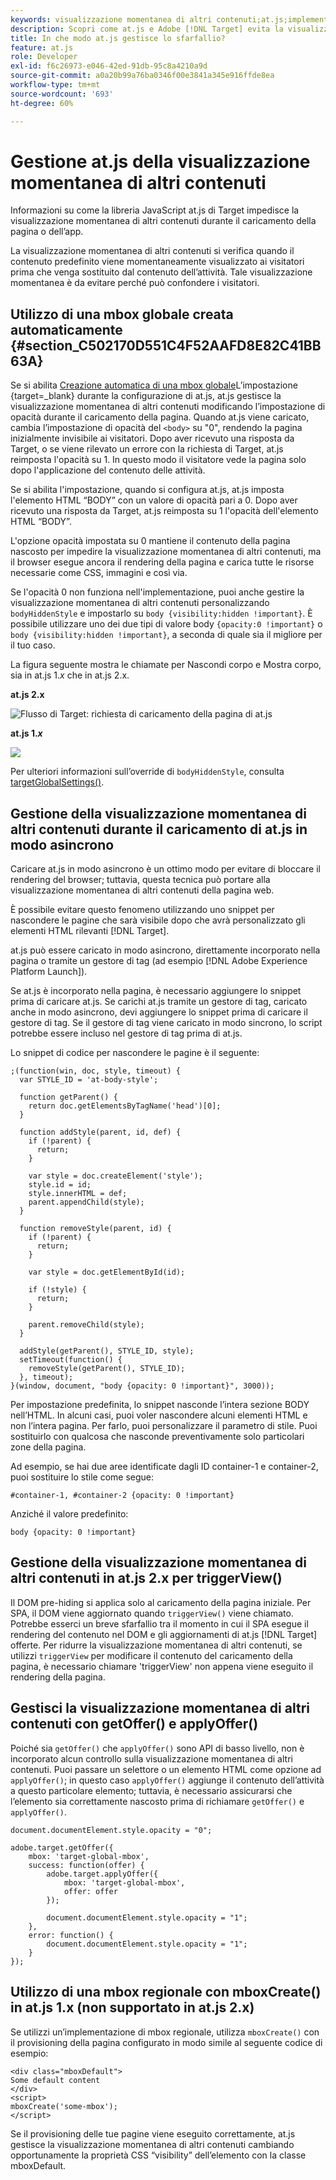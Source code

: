 ```yaml
---
keywords: visualizzazione momentanea di altri contenuti;at.js;implementazione;asincrona;asincrona;sincrona;sincrono
description: Scopri come at.js e Adobe [!DNL Target] evita la visualizzazione momentanea di altri contenuti (il contenuto predefinito viene momentaneamente visualizzato prima di essere sostituito dal contenuto dell’attività) durante il caricamento della pagina o dell’app.
title: In che modo at.js gestisce lo sfarfallio?
feature: at.js
role: Developer
exl-id: f6c26973-e046-42ed-91db-95c8a4210a9d
source-git-commit: a0a20b99a76ba0346f00e3841a345e916ffde8ea
workflow-type: tm+mt
source-wordcount: '693'
ht-degree: 60%

---
```


# Gestione at.js della visualizzazione momentanea di altri contenuti

Informazioni su come la libreria JavaScript at.js di Target impedisce la visualizzazione momentanea di altri contenuti durante il caricamento della pagina o dell’app.

La visualizzazione momentanea di altri contenuti si verifica quando il contenuto predefinito viene momentaneamente visualizzato ai visitatori prima che venga sostituito dal contenuto dell’attività. Tale visualizzazione momentanea è da evitare perché può confondere i visitatori.

## Utilizzo di una mbox globale creata automaticamente {#section_C502170D551C4F52AAFD8E82C41BB63A}

Se si abilita [Creazione automatica di una mbox globale](https://developer.adobe.com/target/implement/client-side/atjs/global-mbox/global-mbox-overview/)L’impostazione {target=_blank} durante la configurazione di at.js, at.js gestisce la visualizzazione momentanea di altri contenuti modificando l’impostazione di opacità durante il caricamento della pagina. Quando at.js viene caricato, cambia l’impostazione di opacità del `<body>` su &quot;0&quot;, rendendo la pagina inizialmente invisibile ai visitatori. Dopo aver ricevuto una risposta da Target, o se viene rilevato un errore con la richiesta di Target, at.js reimposta l&#39;opacità su 1. In questo modo il visitatore vede la pagina solo dopo l&#39;applicazione del contenuto delle attività.

Se si abilita l&#39;impostazione, quando si configura at.js, at.js imposta l&#39;elemento HTML “BODY” con un valore di opacità pari a 0. Dopo aver ricevuto una risposta da Target, at.js reimposta su 1 l&#39;opacità dell&#39;elemento HTML “BODY”.

L&#39;opzione opacità impostata su 0 mantiene il contenuto della pagina nascosto per impedire la visualizzazione momentanea di altri contenuti, ma il browser esegue ancora il rendering della pagina e carica tutte le risorse necessarie come CSS, immagini e così via.

Se l&#39;opacità 0 non funziona nell&#39;implementazione, puoi anche gestire la visualizzazione momentanea di altri contenuti personalizzando `bodyHiddenStyle` e impostarlo su `body {visibility:hidden !important}`. È possibile utilizzare uno dei due tipi di valore body `{opacity:0 !important}` o `body {visibility:hidden !important}`, a seconda di quale sia il migliore per il tuo caso.

La figura seguente mostra le chiamate per Nascondi corpo e Mostra corpo, sia in at.js 1.*x* che in at.js 2.x.

**at.js 2.x**

![Flusso di Target: richiesta di caricamento della pagina di at.js](/help/main/c-implementing-target/c-implementing-target-for-client-side-web/assets/atjs-20-flow-page-load-request.png)

**at.js 1.*x***

![](assets/target-flow2.png)

Per ulteriori informazioni sull’override di `bodyHiddenStyle`, consulta [targetGlobalSettings()](https://developer.adobe.com/target/implement/client-side/atjs/atjs-functions/targetglobalsettings/).

## Gestione della visualizzazione momentanea di altri contenuti durante il caricamento di at.js in modo asincrono

Caricare at.js in modo asincrono è un ottimo modo per evitare di bloccare il rendering del browser; tuttavia, questa tecnica può portare alla visualizzazione momentanea di altri contenuti della pagina web.

È possibile evitare questo fenomeno utilizzando uno snippet per nascondere le pagine che sarà visibile dopo che avrà personalizzato gli elementi HTML rilevanti [!DNL Target].

at.js può essere caricato in modo asincrono, direttamente incorporato nella pagina o tramite un gestore di tag (ad esempio [!DNL Adobe Experience Platform Launch]).

Se at.js è incorporato nella pagina, è necessario aggiungere lo snippet prima di caricare at.js. Se carichi at.js tramite un gestore di tag, caricato anche in modo asincrono, devi aggiungere lo snippet prima di caricare il gestore di tag. Se il gestore di tag viene caricato in modo sincrono, lo script potrebbe essere incluso nel gestore di tag prima di at.js.

Lo snippet di codice per nascondere le pagine è il seguente:

```
;(function(win, doc, style, timeout) {
  var STYLE_ID = 'at-body-style';

  function getParent() {
    return doc.getElementsByTagName('head')[0];
  }

  function addStyle(parent, id, def) {
    if (!parent) {
      return;
    }

    var style = doc.createElement('style');
    style.id = id;
    style.innerHTML = def;
    parent.appendChild(style);
  }

  function removeStyle(parent, id) {
    if (!parent) {
      return;
    }

    var style = doc.getElementById(id);

    if (!style) {
      return;
    }

    parent.removeChild(style);
  }

  addStyle(getParent(), STYLE_ID, style);
  setTimeout(function() {
    removeStyle(getParent(), STYLE_ID);
  }, timeout);
}(window, document, "body {opacity: 0 !important}", 3000));
```

Per impostazione predefinita, lo snippet nasconde l’intera sezione BODY nell’HTML. In alcuni casi, puoi voler nascondere alcuni elementi HTML e non l’intera pagina. Per farlo, puoi personalizzare il parametro di stile. Puoi sostituirlo con qualcosa che nasconde preventivamente solo particolari zone della pagina.

Ad esempio, se hai due aree identificate dagli ID container-1 e container-2, puoi sostituire lo stile come segue:

```
#container-1, #container-2 {opacity: 0 !important}
```

Anziché il valore predefinito:

```
body {opacity: 0 !important}
```

## Gestione della visualizzazione momentanea di altri contenuti in at.js 2.x per triggerView()

Il DOM pre-hiding si applica solo al caricamento della pagina iniziale. Per SPA, il DOM viene aggiornato quando `triggerView()` viene chiamato. Potrebbe esserci un breve sfarfallio tra il momento in cui il SPA esegue il rendering del contenuto nel DOM e gli aggiornamenti di at.js [!DNL Target] offerte.  Per ridurre la visualizzazione momentanea di altri contenuti, se utilizzi `triggerView` per modificare il contenuto del caricamento della pagina, è necessario chiamare &#39;triggerView&#39; non appena viene eseguito il rendering della pagina.

## Gestisci la visualizzazione momentanea di altri contenuti con getOffer() e applyOffer()

Poiché sia `getOffer()` che `applyOffer()` sono API di basso livello, non è incorporato alcun controllo sulla visualizzazione momentanea di altri contenuti. Puoi passare un selettore o un elemento HTML come opzione ad `applyOffer()`; in questo caso `applyOffer()` aggiunge il contenuto dell’attività a questo particolare elemento; tuttavia, è necessario assicurarsi che l’elemento sia correttamente nascosto prima di richiamare `getOffer()` e `applyOffer()`.

```
document.documentElement.style.opacity = "0";
 
adobe.target.getOffer({
    mbox: 'target-global-mbox',
    success: function(offer) {
        adobe.target.applyOffer({
            mbox: 'target-global-mbox',
            offer: offer
        });
 
        document.documentElement.style.opacity = "1";
    },
    error: function() {
        document.documentElement.style.opacity = "1";        
    }
});
```

## Utilizzo di una mbox regionale con mboxCreate() in at.js 1.x (non supportato in at.js 2.x)

Se utilizzi un’implementazione di mbox regionale, utilizza `mboxCreate()` con il provisioning della pagina configurato in modo simile al seguente codice di esempio:

```
<div class="mboxDefault">
Some default content
</div>
<script>
mboxCreate('some-mbox');
</script>
```

Se il provisioning delle tue pagine viene eseguito correttamente, at.js gestisce la visualizzazione momentanea di altri contenuti cambiando opportunamente la proprietà CSS “visibility” dell’elemento con la classe mboxDefault.
